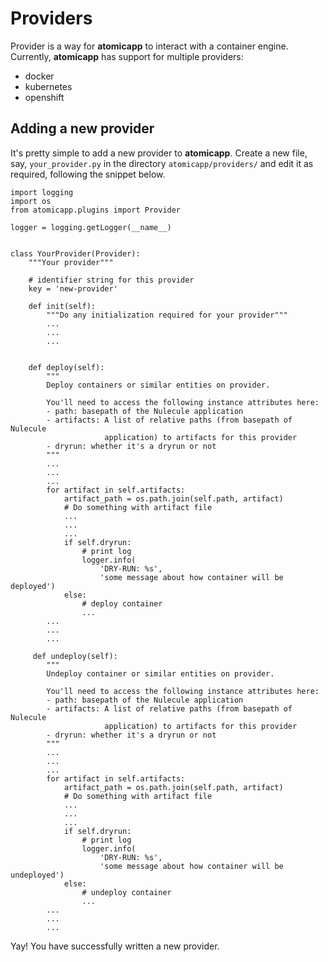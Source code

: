 # Providers

Provider is a way for **atomicapp** to interact with a container engine.
Currently, **atomicapp** has support for multiple providers:
- docker
- kubernetes
- openshift

## Adding a new provider

It's pretty simple to add a new provider to **atomicapp**.
Create a new file, say, ``your_provider.py`` in the directory
``atomicapp/providers/`` and edit it as required, following the snippet
below.

```
import logging
import os
from atomicapp.plugins import Provider

logger = logging.getLogger(__name__)


class YourProvider(Provider):
    """Your provider"""

    # identifier string for this provider
    key = 'new-provider'

    def init(self):
        """Do any initialization required for your provider"""
        ...
        ...
        ...


    def deploy(self):
        """
        Deploy containers or similar entities on provider.

        You'll need to access the following instance attributes here:
        - path: basepath of the Nulecule application
        - artifacts: A list of relative paths (from basepath of Nulecule
                     application) to artifacts for this provider
        - dryrun: whether it's a dryrun or not
        """
        ...
        ...
        ...
        for artifact in self.artifacts:
            artifact_path = os.path.join(self.path, artifact)
            # Do something with artifact file
            ...
            ...
            ...
            if self.dryrun:
                # print log
                logger.info(
                    'DRY-RUN: %s',
                    'some message about how container will be deployed')
            else:
                # deploy container
                ...
        ...
        ...
        ...

     def undeploy(self):
        """
        Undeploy container or similar entities on provider.

        You'll need to access the following instance attributes here:
        - path: basepath of the Nulecule application
        - artifacts: A list of relative paths (from basepath of Nulecule
                     application) to artifacts for this provider
        - dryrun: whether it's a dryrun or not
        """
        ...
        ...
        ...
        for artifact in self.artifacts:
            artifact_path = os.path.join(self.path, artifact)
            # Do something with artifact file
            ...
            ...
            ...
            if self.dryrun:
                # print log
                logger.info(
                    'DRY-RUN: %s',
                    'some message about how container will be undeployed')
            else:
                # undeploy container
                ...
        ...
        ...
        ...
```
Yay! You have successfully written a new provider.
